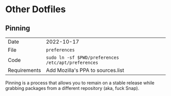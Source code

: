 # Other Dotfiles

## Pinning

|              |                                                     |
|--------------|-----------------------------------------------------|
| Date         | 2022-10-17                                          |
| File         | `preferences`                                       |
| Code         | `sudo ln -sf $PWD/preferences /etc/apt/preferences` |
| Requirements | Add Mozilla's PPA to sources.list                   |

Pinning is a process that allows you to remain on a stable release while
grabbing packages from a different repository (aka, fuck Snap).

